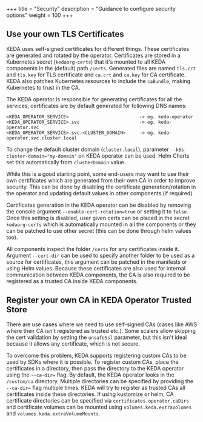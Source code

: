 +++
title = "Security"
description = "Guidance to configure security options"
weight = 100
+++

## Use your own TLS Certificates

KEDA uses self-signed certificates for different things. These certificates are generated and rotated by the operator. Certificates are stored in a Kubernetes secret (`kedaorg-certs`) that it's mounted to all KEDA components in the (default) path `/certs`. Generated files are named `tls.crt` and `tls.key` for TLS certificate and `ca.crt` and `ca.key` for CA certificate. KEDA also patches Kubernetes resources to include the `caBundle`, making Kubernetes to trust in the CA.

The KEDA operator is responsible for generating certificates for all the services, certificates are by default generated for following DNS names:
```
<KEDA_OPERATOR_SERVICE>                          -> eg. keda-operator
<KEDA_OPERATOR_SERVICE>.svc                      -> eg. keda-operator.svc
<KEDA_OPERATOR_SERVICE>.svc.<CLUSTER_DOMAIN>     -> eg. keda-operator.svc.cluster.local
```
To change the default cluster domain (`cluster.local`), parameter `--k8s-cluster-domain="my-domain"` on KEDA operator can be used. Helm Charts set this automatically from `clusterDomain` value.

While this is a good starting point, some end-users may want to use their own certificates which are generated from their own CA in order to improve security. This can be done by disabling the certificate generation/rotation in the operator and updating default values in other components (if required). 

Certificates generation in the KEDA operator can be disabled by removing the console argument `--enable-cert-rotation=true` or setting it to `false`. Once this setting is disabled, user given certs can be placed in the secret `kedaorg-certs` which is automatically mounted in all the components or they can be patched to use other secret (this can be done through helm values too).

All components inspect the folder `/certs` for any certificates inside it. Argument `--cert-dir` can be used to specify another folder to be used as a source for certificates, this argument can be patched in the manifests or using Helm values. Because these certificates are also used for internal communication between KEDA components, the CA is also required to be registered as a trusted CA inside KEDA components.

## Register your own CA in KEDA Operator Trusted Store

There are use cases where we need to use self-signed CAs (cases like AWS where their CA isn't registered as trusted etc.). Some scalers allow skipping the cert validation by setting the `unsafeSsl` parameter, but this isn't ideal because it allows any certificate, which is not secure.

To overcome this problem, KEDA supports registering custom CAs to be used by SDKs where it is possible. To register custom CAs, place the certificates in a directory, then pass the directory to the KEDA operator using the `--ca-dir=` flag. By default, the KEDA operator looks in the `/custom/ca` directory.  Multiple directories can be specified by providing the `--ca-dir=` flag multiple times. KEDA will try to register as trusted CAs all certificates inside these directories. If using kustomize or helm, CA certificate directories can be specified via `certificates.operator.caDirs` and certificate volumes can be mounted using `volumes.keda.extraVolumes` and `volumes.keda.extraVolumeMounts`.
